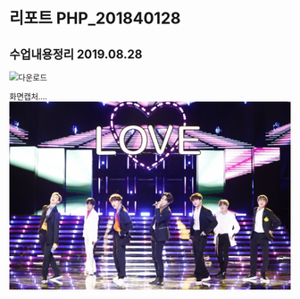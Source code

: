 # 리포트 PHP_201840128

## 수업내용정리 2019.08.28

![다운로드](https://github.com/HmLee1024/php_201840128/raw/master/%EC%9B%B9%20%EC%BD%98%ED%85%90%EC%B8%A0%20%ED%94%84%EB%A1%9C%EA%B7%B8%EB%9E%98%EB%B0%8D%20REPORT.hwp)

화면캡처....
![bts](./image/bts.jpg)